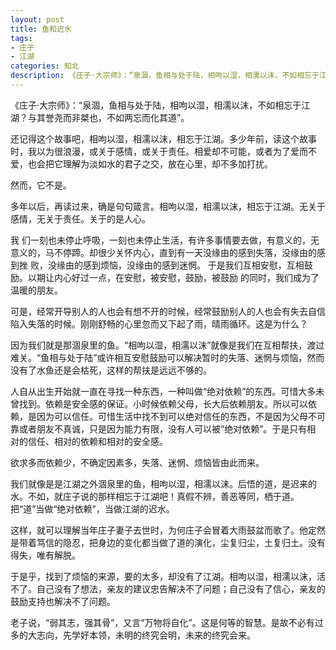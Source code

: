 ```yaml
---
layout: post
title: 鱼和迟水 
tags:
- 庄子
- 江湖
categories: 知北
description: 《庄子·大宗师》：“泉涸，鱼相与处于陆，相呴以湿，相濡以沫，不如相忘于江湖？与其誉尧而非桀也，不如两忘而化其道”。
---
```

《庄子·大宗师》：“泉涸，鱼相与处于陆，相呴以湿，相濡以沫，不如相忘于江湖？与其誉尧而非桀也，不如两忘而化其道”。




还记得这个故事吧，相呴以湿，相濡以沫，相忘于江湖。多少年前，读这个故事时，我以为很浪漫，或关于感情，或关于责任。相爱却不可能，或者为了爱而不爱，也会把它理解为淡如水的君子之交，放在心里，却不多加打扰。 

然而，它不是。 

多年以后，再读过来，确是句句箴言。相呴以湿，相濡以沫，相忘于江湖。无关于感情，无关于责任。关于的是人心。 

我 们一刻也未停止呼吸，一刻也未停止生活，有许多事情要去做，有意义的，无意义的，马不停蹄。却很少关怀内心，直到有一天没缘由的感到失落，没缘由的感到挫 败，没缘由的感到烦恼，没缘由的感到迷惘。 于是我们互相安慰，互相鼓励。以期让内心好过一点，在安慰，被安慰，鼓励，被鼓励 的同时，我们成为了温暖的朋友。 

可是，经常开导别人的人也会有想不开的时候，经常鼓励别人的人也会有失去自信陷入失落的时候。刚刚舒畅的心里忽而又下起了雨，晴雨循环。这是为什么？ 

因为我们就是那涸泉里的鱼。“相呴以湿，相濡以沫”就像是我们在互相帮扶，渡过难关。“鱼相与处于陆”或许相互安慰鼓励可以解决暂时的失落、迷惘与烦恼，然而没有了水鱼还是会枯死，这样的帮扶是远远不够的。 

人自从出生开始就一直在寻找一种东西，一种叫做“绝对依赖”的东西。可惜大多未曾找到。依赖是安全感的保证。小时候依赖父母，长大后依赖朋友。所以可以依 赖，是因为可以信任。可惜生活中找不到可以绝对信任的东西，不是因为父母不可靠或者朋友不真诚，只是因为能力有限，没有人可以被“绝对依赖”。于是只有相 对的信任、相对的依赖和相对的安全感。 

欲求多而依赖少，不确定因素多，失落、迷惘、烦恼皆由此而来。 

我们就像是是江湖之外涸泉里的鱼，相呴以湿，相濡以沫。后悟的道，是迟来的水。不如，就庄子说的那样相忘于江湖吧！真假不辨，善恶等同，栖于道。把“道”当做“绝对依赖”，当做江湖的迟水。 

这样，就可以理解当年庄子妻子去世时，为何庄子会冒着大雨鼓盆而歌了。他定然是带着笃信的隐忍，把身边的变化都当做了道的演化，尘复归尘，土复归土。没有得失，唯有解脱。 

于是乎，找到了烦恼的来源，要的太多，却没有了江湖。相呴以湿，相濡以沫，活不了。自己没有了想法，亲友的建议忠告解决不了问题；自己没有了信心，亲友的鼓励支持也解决不了问题。 

老子说，“弱其志，强其骨”，又言“万物将自化”。这是何等的智慧。是故不必有过多的大志向，先学好本领，未明的终究会明，未来的终究会来。
